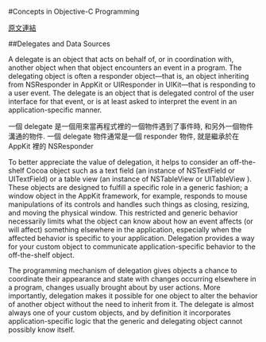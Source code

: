 #Concepts in Objective-C Programming

[原文連結](https://developer.apple.com/library/ios/documentation/General/Conceptual/CocoaEncyclopedia/Introduction/Introduction.html)


##Delegates and Data Sources

A delegate is an object that acts on behalf of, or in coordination with, another object when that object encounters an event in a program. The delegating object is often a responder object—that is, an object inheriting from NSResponder in AppKit or UIResponder in UIKit—that is responding to a user event. The delegate is an object that is delegated control of the user interface for that event, or is at least asked to interpret the event in an application-specific manner.

一個 delegate 是一個用來當再程式裡的一個物件遇到了事件時, 和另外一個物件溝通的物件. 一個 delegate 物件通常是一個 responder 物件, 就是繼承於在 AppKit 裡的 NSResponder


To better appreciate the value of delegation, it helps to consider an off-the-shelf Cocoa object such as a text field (an instance of NSTextField or UITextField) or a table view (an instance of NSTableView or UITableView ). These objects are designed to fulfill a specific role in a generic fashion; a window object in the AppKit framework, for example, responds to mouse manipulations of its controls and handles such things as closing, resizing, and moving the physical window. This restricted and generic behavior necessarily limits what the object can know about how an event affects (or will affect) something elsewhere in the application, especially when the affected behavior is specific to your application. Delegation provides a way for your custom object to communicate application-specific behavior to the off-the-shelf object.

The programming mechanism of delegation gives objects a chance to coordinate their appearance and state with changes occurring elsewhere in a program, changes usually brought about by user actions. More importantly, delegation makes it possible for one object to alter the behavior of another object without the need to inherit from it. The delegate is almost always one of your custom objects, and by definition it incorporates application-specific logic that the generic and delegating object cannot possibly know itself.

